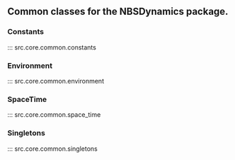 ## Common classes for the NBSDynamics package.

### Constants
::: src.core.common.constants

### Environment
::: src.core.common.environment

### SpaceTime
::: src.core.common.space_time

### Singletons
::: src.core.common.singletons